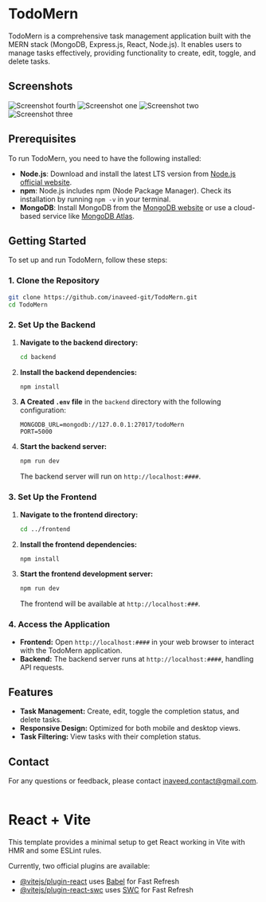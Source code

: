 # TodoMern

TodoMern is a comprehensive task management application built with the MERN stack (MongoDB, Express.js, React, Node.js). It enables users to manage tasks effectively, providing functionality to create, edit, toggle, and delete tasks.

## Screenshots

![Screenshot fourth](frontend/src/assets/tmain.PNG)
![Screenshot one](frontend/src/assets/t1.PNG)
![Screenshot two](frontend/src/assets/t2.PNG)
![Screenshot three](frontend/src/assets/t3.PNG)

## Prerequisites

To run TodoMern, you need to have the following installed:

- **Node.js**: Download and install the latest LTS version from [Node.js official website](https://nodejs.org/).
- **npm**: Node.js includes npm (Node Package Manager). Check its installation by running `npm -v` in your terminal.
- **MongoDB**: Install MongoDB from the [MongoDB website](https://www.mongodb.com/try/download/community) or use a cloud-based service like [MongoDB Atlas](https://www.mongodb.com/cloud/atlas).

## Getting Started

To set up and run TodoMern, follow these steps:

### 1. Clone the Repository

```bash
git clone https://github.com/inaveed-git/TodoMern.git
cd TodoMern
```

### 2. Set Up the Backend

1. **Navigate to the backend directory:**

   ```bash
   cd backend
   ```

2. **Install the backend dependencies:**

   ```bash
   npm install
   ```

3. **A Created `.env` file** in the `backend` directory with the following configuration:

   ```env
   MONGODB_URL=mongodb://127.0.0.1:27017/todoMern
   PORT=5000

   ```

4. **Start the backend server:**

   ```bash
   npm run dev
   ```

   The backend server will run on `http://localhost:####`.

### 3. Set Up the Frontend

1. **Navigate to the frontend directory:**

   ```bash
   cd ../frontend
   ```

2. **Install the frontend dependencies:**

   ```bash
   npm install
   ```

3. **Start the frontend development server:**

   ```bash
   npm run dev
   ```

   The frontend will be available at `http://localhost:###`.

### 4. Access the Application

- **Frontend:** Open `http://localhost:####` in your web browser to interact with the TodoMern application.
- **Backend:** The backend server runs at `http://localhost:####`, handling API requests.

## Features

- **Task Management:** Create, edit, toggle the completion status, and delete tasks.
- **Responsive Design:** Optimized for both mobile and desktop views.
- **Task Filtering:** View tasks with their completion status.

## Contact

For any questions or feedback, please contact [inaveed.contact@gmail.com](mailto:your-email@example.com).

```

```

# React + Vite

This template provides a minimal setup to get React working in Vite with HMR and some ESLint rules.

Currently, two official plugins are available:

- [@vitejs/plugin-react](https://github.com/vitejs/vite-plugin-react/blob/main/packages/plugin-react/README.md) uses [Babel](https://babeljs.io/) for Fast Refresh
- [@vitejs/plugin-react-swc](https://github.com/vitejs/vite-plugin-react-swc) uses [SWC](https://swc.rs/) for Fast Refresh
